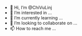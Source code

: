 - 👋 Hi, I’m @ChiVuLinj
- 👀 I’m interested in ...
- 🌱 I’m currently learning ...
- 💞️ I’m looking to collaborate on ...
- 📫 How to reach me ...

<!---
ChiVuLinj/ChiVuLinj is a ✨ special ✨ repository because its `README.md` (this file) appears on your GitHub profile.
You can click the Preview link to take a look at your changes.
--->
